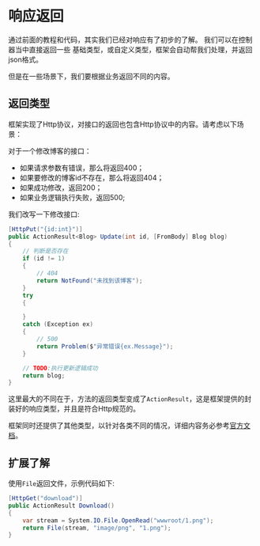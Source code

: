 # 响应返回

通过前面的教程和代码，其实我们已经对响应有了初步的了解。
我们可以在控制器当中直接返回一些 基础类型，或自定义类型，框架会自动帮我们处理，并返回json格式。

但是在一些场景下，我们要根据业务返回不同的内容。

## 返回类型

框架实现了Http协议，对接口的返回也包含Http协议中的内容。请考虑以下场景：

对于一个修改博客的接口：

- 如果请求参数有错误，那么将返回400；
- 如果要修改的博客id不存在，那么将返回404；
- 如果成功修改，返回200；
- 如果业务逻辑执行失败，返回500;

我们改写一下修改接口:

```csharp
[HttpPut("{id:int}")]
public ActionResult<Blog> Update(int id, [FromBody] Blog blog)
{
    // 判断是否存在
    if (id != 1)
    {
        // 404
        return NotFound("未找到该博客");
    }
    try
    {

    }
    catch (Exception ex)
    {
        // 500
        return Problem($"异常错误{ex.Message}");
    }

    // TODO:执行更新逻辑成功
    return blog;
}
```

这里最大的不同在于，方法的返回类型变成了`ActionResult`，这是框架提供的封装好的响应类型，并且是符合Http规范的。

框架同时还提供了其他类型，以针对各类不同的情况，详细内容务必参考[官方文档](https://learn.microsoft.com/zh-cn/aspnet/core/web-api/action-return-types?view=aspnetcore-8.0)。

## 扩展了解

使用`File`返回文件，示例代码如下:

```csharp
[HttpGet("download")]
public ActionResult Download()
{
    var stream = System.IO.File.OpenRead("wwwroot/1.png");
    return File(stream, "image/png", "1.png");
}
```
